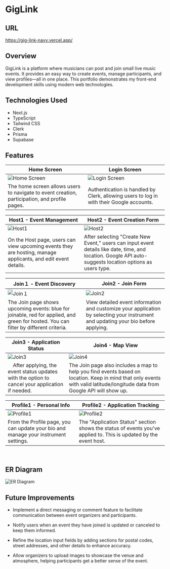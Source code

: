 # GigLink
## URL
https://gig-link-navy.vercel.app/

## Overview
GigLink is a platform where musicians can post and join small live music events. It provides an easy way to create events, manage participants, and view profiles—all in one place. This portfolio demonstrates my front-end development skills using modern web technologies.

## Technologies Used
- Next.js
- TypeScript
- Tailwind CSS
- Clerk
- Prisma
- Supabase

  
## Features

| Home Screen | Login Screen
| --- | --- |
| ![Home Screen](https://github.com/user-attachments/assets/5cf088c4-8299-498e-b753-72774a27bf2e) | ![Login Screen](https://github.com/user-attachments/assets/8bba463c-e4b7-4318-ae5c-b03c853d618e) |
| The home screen allows users to navigate to event creation, participation, and profile pages. | Authentication is handled by Clerk, allowing users to log in with their Google accounts. |

| Host1 - Event Management | Host2 - Event Creation Form |
| --- | --- |
| ![Host1](https://github.com/user-attachments/assets/776ecf0a-e462-4cd0-af46-ac5477ee8ae1) | ![Host2](https://github.com/user-attachments/assets/6c1525c7-60a8-4527-a0b4-9dfbfe79332d) |
| On the Host page, users can view upcoming events they are hosting, manage applicants, and edit event details. | After selecting "Create New Event," users can input event details like date, time, and location. Google API auto-suggests location options as users type. |

| Join１ - Event Discovery | Join2 - Join Form |
| --- | --- |
| ![Join１](https://github.com/user-attachments/assets/20c2c93d-2282-4132-a2a4-61c2b47292b8) | ![Join2](https://github.com/user-attachments/assets/33f8b0c3-ecf1-42e2-855c-290010588145) |
| The Join page shows upcoming events: blue for joinable, red for applied, and green for hosted. You can filter by different criteria.  | View detailed event information and customize your application by selecting your instrument and updating your bio before applying.|

| Join3 - Application Status  | Join4 - Map View |
| --- | --- |
| ![Join3](https://github.com/user-attachments/assets/844047d6-273a-4abd-984f-b8b41cc2bc30) | ![Join4](https://github.com/user-attachments/assets/50858d19-57f5-4412-b179-04660fcf6196) |
|　After applying, the event status updates with the option to cancel your application if needed. | The Join page also includes a map to help you find events based on location. Keep in mind that only events with valid latitude/longitude data from Google API will show up. |

| Profile1 - Personal Info | Profile2 - Application Tracking |
| --- | --- |
| ![Profile1](https://github.com/user-attachments/assets/500c04d0-6a27-4fe9-b665-ce703eddd609) | ![Profile2](https://github.com/user-attachments/assets/47bfd9b9-5d62-4b8a-8b2f-73002de0b9f1) |
| From the Profile page, you can update your bio and manage your instrument settings. | The "Application Status" section shows the status of events you've applied to. This is updated by the event host.
<br />


## ER Diagram
![ER Diagram](https://github.com/user-attachments/assets/c0253b47-a54b-46e0-a39a-fce05c1a7cef)

## Future Improvements

- Implement a direct messaging or comment feature to facilitate communication between event organizers and participants.

- Notify users when an event they have joined is updated or canceled to keep them informed.

- Refine the location input fields by adding sections for postal codes, street addresses, and other details to enhance accuracy.

- Allow organizers to upload images to showcase the venue and atmosphere, helping participants get a better sense of the event.